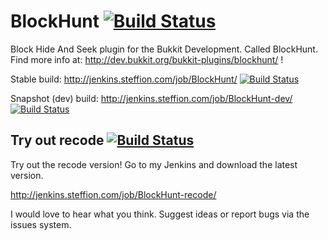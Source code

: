 # BlockHunt [![Build Status](http://jenkins.steffion.com/buildStatus/icon?job=BlockHunt)](http://jenkins.steffion.com/job/BlockHunt/)

Block Hide And Seek plugin for the Bukkit Development.
Called BlockHunt.
Find more info at: http://dev.bukkit.org/bukkit-plugins/blockhunt/ !

Stable build: http://jenkins.steffion.com/job/BlockHunt/ [![Build Status](http://jenkins.steffion.com/buildStatus/icon?job=BlockHunt)](http://jenkins.steffion.com/job/BlockHunt/)

Snapshot (dev) build: http://jenkins.steffion.com/job/BlockHunt-dev/ [![Build Status](http://jenkins.steffion.com/buildStatus/icon?job=BlockHunt-dev)](http://jenkins.steffion.com/job/BlockHunt-dev/)

## Try out recode [![Build Status](http://jenkins.steffion.com/buildStatus/icon?job=BlockHunt-recode)](http://jenkins.steffion.com/job/BlockHunt-recode/)
Try out the recode version! Go to my Jenkins and download the latest version.

http://jenkins.steffion.com/job/BlockHunt-recode/

I would love to hear what you think. Suggest ideas or report bugs via the issues system.
